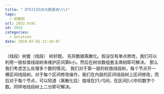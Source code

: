 ```yaml
---
title: " DTOJ1352K大数查询\t\t"
tags:
  - 树套树
url: 2652.html
id: 2652
categories:
  - Solution
date: 2018-07-02 21:16:47
---
```


（线段）树套（线段） 树好题。 先将数据离散化。假设仅有单点修改，我们可以利用一层权值线段树来维护区间第k小。然后在树状数组套主席树即可解决。 那么我们考虑怎么处理多个数的情况。 我们对于第一层的权值线段树，每个节点开一棵区间线段树。对于每个区间修改操作，我们在内层的区间线段树上区间修改，而后对于每个节点，可以知道（离散化后）值域在\[l1,r1\]间，在区间\[l,r\]中的数字个数。同样地线段树上二分即可解决。